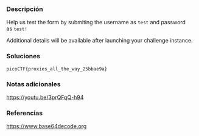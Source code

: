 ### Descripción 
Help us test the form by submiting the username as `test` and password as `test!`

Additional details will be available after launching your challenge instance.
### Soluciones


```
picoCTF{proxies_all_the_way_25bbae9a}
```
### Notas adicionales 
https://youtu.be/3prQFqQ-h94

### Referencias 
https://www.base64decode.org